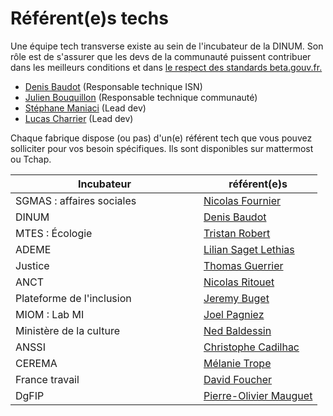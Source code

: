 # Référent(e)s techs

Une équipe tech transverse existe au sein de l'incubateur de la DINUM. Son rôle est de s'assurer que les devs de la communauté puissent contribuer dans les meilleurs conditions et dans [le respect des standards beta.gouv.fr.](../../les-standards/)

* [Denis Baudot](mailto:denis.baudot@beta.gouv.fr) (Responsable technique ISN)
* [Julien Bouquillon](mailto:julien.bouquillon@beta.gouv.fr) (Responsable technique communauté)
* [Stéphane Maniaci](mailto:stephane.maniaci@beta.gouv.fr) (Lead dev)
* [Lucas Charrier](mailto:lucas.charrier@beta.gouv.fr) (Lead dev)

Chaque fabrique dispose (ou pas) d'un(e) référent tech que vous pouvez solliciter pour vos besoin spécifiques. Ils sont disponibles sur mattermost ou Tchap.

<table><thead><tr><th width="285">Incubateur</th><th>référent(e)s</th></tr></thead><tbody><tr><td>SGMAS : affaires sociales</td><td><a href="mailto:nicolas.fournier@beta.gouv.fr">Nicolas Fournier</a></td></tr><tr><td>DINUM</td><td><a href="mailto:denis.baudot@beta.gouv.fr">Denis Baudot</a></td></tr><tr><td>MTES : Écologie</td><td><a href="mailto:tristan.robert@beta.gouv.fr">Tristan Robert</a></td></tr><tr><td>ADEME</td><td><a href="mailto:lilian.sagetlethias@beta.gouv.fr">Lilian Saget Lethias</a></td></tr><tr><td>Justice</td><td><a href="mailto:thomas.guerrier@beta.gouv.fr">Thomas Guerrier</a></td></tr><tr><td>ANCT</td><td><a href="mailto:nicolas.ritouet@anct.gouv.fr">Nicolas Ritouet</a></td></tr><tr><td>Plateforme de l'inclusion</td><td><a href="mailto:jeremy.buget@beta.gouv.fr">Jeremy Buget</a></td></tr><tr><td>MIOM : Lab MI</td><td><a href="mailto:joel.pagniez@beta.gouv.fr">Joel Pagniez</a></td></tr><tr><td>Ministère de la culture</td><td><a href="mailto:ned.baldessin@culture.gouv.fr">Ned Baldessin</a></td></tr><tr><td>ANSSI</td><td><a href="mailto:christophe.cadilhac@beta.gouv.fr">Christophe Cadilhac</a></td></tr><tr><td>CEREMA</td><td><a href="mailto:melanie.trope@cerema.fr">Mélanie Trope</a></td></tr><tr><td>France travail</td><td><a href="mailto:david.foucher@pole-emploi.fr">David Foucher</a></td></tr><tr><td>DgFIP</td><td><a href="mailto:pierre-olivier.mauguet@beta.gouv.fr">Pierre-Olivier Mauguet</a></td></tr></tbody></table>
